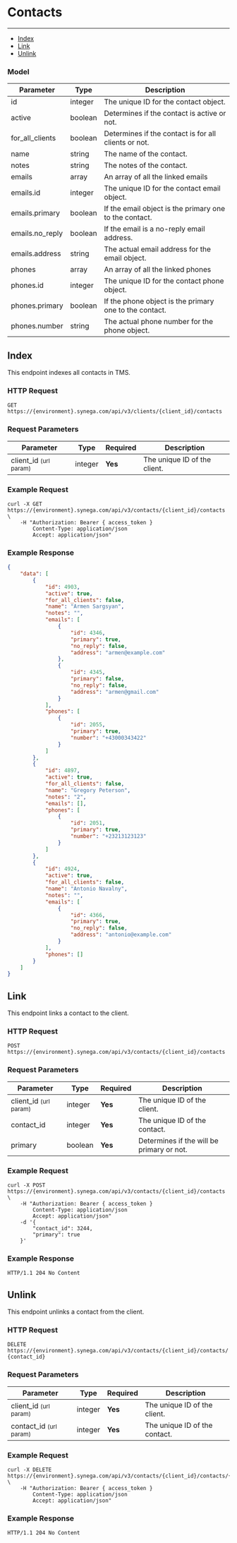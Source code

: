 # Contacts

---

- [Index](#index)
- [Link](#link)
- [Unlink](#unlink)

### Model

Parameter | Type | Description
--------- | ---- | -----------
id | integer | The unique ID for the contact object.
active | boolean | Determines if the contact is active or not.
for_all_clients | boolean | Determines if the contact is for all clients or not.
name | string | The name of the contact.
notes | string | The notes of the contact.
emails | array | An array of all the linked emails
emails.id | integer | The unique ID for the contact email object.
emails.primary | boolean | If the email object is the primary one to the contact.
emails.no_reply | boolean | If the email is a no-reply email address.
emails.address | string | The actual email address for the email object.
phones | array | An array of all the linked phones
phones.id | integer | The unique ID for the contact phone object.
phones.primary | boolean | If the phone object is the primary one to the contact.
phones.number | string | The actual phone number for the phone object.

<a name="index"></a>
## Index

This endpoint indexes all contacts in TMS.

### HTTP Request

`GET https://{environment}.synega.com/api/v3/clients/{client_id}/contacts`

### Request Parameters

Parameter | Type | Required | Description
--------- | ---- | -------- | -----------
client_id <small>(url param)</small> | integer | **Yes** | The unique ID of the client.

### Example Request

```shell
curl -X GET https://{environment}.synega.com/api/v3/contacts/{client_id}/contacts \
    -H "Authorization: Bearer { access_token }
        Content-Type: application/json
        Accept: application/json"
```

### Example Response

```json
{
    "data": [
        {
            "id": 4903,
            "active": true,
            "for_all_clients": false,
            "name": "Armen Sargsyan",
            "notes": "",
            "emails": [
                {
                    "id": 4346,
                    "primary": true,
                    "no_reply": false,
                    "address": "armen@example.com"
                },
                {
                    "id": 4345,
                    "primary": false,
                    "no_reply": false,
                    "address": "armen@gmail.com"
                }
            ],
            "phones": [
                {
                    "id": 2055,
                    "primary": true,
                    "number": "+43000343422"
                }
            ]
        },
        {
            "id": 4897,
            "active": true,
            "for_all_clients": false,
            "name": "Gregory Peterson",
            "notes": "2",
            "emails": [],
            "phones": [
                {
                    "id": 2051,
                    "primary": true,
                    "number": "+23213123123"
                }
            ]
        },
        {
            "id": 4924,
            "active": true,
            "for_all_clients": false,
            "name": "Antonio Navalny",
            "notes": "",
            "emails": [
                {
                    "id": 4366,
                    "primary": true,
                    "no_reply": false,
                    "address": "antonio@example.com"
                }
            ],
            "phones": []
        }
    ]
}
```

<a name="link"></a>
## Link

This endpoint links a contact to the client.

### HTTP Request

`POST https://{environment}.synega.com/api/v3/contacts/{client_id}/contacts`

### Request Parameters

Parameter | Type | Required | Description
--------- | ---- | -------- | -----------
client_id <small>(url param)</small> | integer | **Yes** | The unique ID of the client.
contact_id | integer | **Yes** | The unique ID of the contact.
primary | boolean | **Yes** | Determines if the will be primary or not.

### Example Request

```shell
curl -X POST https://{environment}.synega.com/api/v3/contacts/{client_id}/contacts \
    -H "Authorization: Bearer { access_token }
        Content-Type: application/json
        Accept: application/json"
    -d '{
        "contact_id": 3244,
        "primary": true
    }'
```

### Example Response

```http
HTTP/1.1 204 No Content
```

<a name="unlink"></a>
## Unlink

This endpoint unlinks a contact from the client.

### HTTP Request

`DELETE https://{environment}.synega.com/api/v3/contacts/{client_id}/contacts/{contact_id}`

### Request Parameters

Parameter | Type | Required | Description
--------- | ---- | -------- | -----------
client_id <small>(url param)</small> | integer | **Yes** | The unique ID of the client.
contact_id <small>(url param)</small> | integer | **Yes** | The unique ID of the contact.

### Example Request

```shell
curl -X DELETE https://{environment}.synega.com/api/v3/contacts/{client_id}/contacts/{contact_id} \
    -H "Authorization: Bearer { access_token }
        Content-Type: application/json
        Accept: application/json"
```

### Example Response

```http
HTTP/1.1 204 No Content
```



